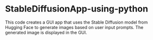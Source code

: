 # StableDiffusionApp-using-python
This code creates a GUI app that uses the Stable Diffusion model from Hugging Face to generate images based on user input prompts. The generated image is displayed in the GUI.

